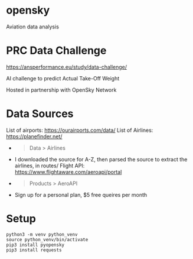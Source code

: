 # opensky

Aviation data analysis


# PRC Data Challenge

https://ansperformance.eu/study/data-challenge/

AI challenge to predict Actual Take-Off Weight

Hosted in partnership with OpenSky Network


# Data Sources

List of airports: https://ourairports.com/data/
List of Airlines: https://planefinder.net/
- > Data > Airlines
- I downloaded the source for A-Z, then parsed the source to extract the airlines, in routes/
Flight API: https://www.flightaware.com/aeroapi/portal
- > Products > AeroAPI
- Sign up for a personal plan, $5 free queires per month


# Setup

```
python3 -m venv python_venv
source python_venv/bin/activate
pip3 install pyopensky
pip3 install requests
```
